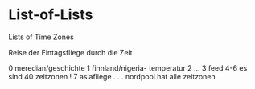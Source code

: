 # List-of-Lists
Lists of Time Zones

Reise der Eintagsfliege durch die Zeit

0 meredian/geschichte
1 finnland/nigeria- temperatur
2 ...
3 feed
4-6 es sind 40 zeitzonen !
7 asiafliege
  .
  .
  .
nordpool hat alle zeitzonen
